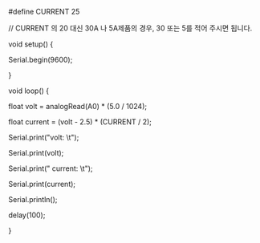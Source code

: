 #define CURRENT 25

// CURRENT 의 20 대신 30A 나 5A제품의 경우, 30 또는 5를 적어 주시면 됩니다.

 

void setup() {

  Serial.begin(9600);

}

 

void loop() {

  float volt = analogRead(A0) * (5.0 / 1024);

  float current = (volt - 2.5) * (CURRENT / 2);

  Serial.print("volt: \t");

  Serial.print(volt);

  Serial.print("  current: \t");

  Serial.print(current);

  Serial.println();

  delay(100);

}
